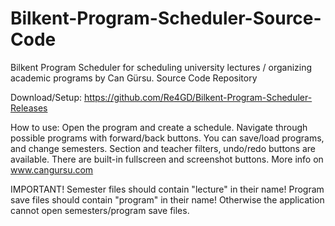 # Bilkent-Program-Scheduler-Source-Code

Bilkent Program Scheduler for scheduling university lectures / organizing academic programs by Can Gürsu. Source Code Repository

Download/Setup: https://github.com/Re4GD/Bilkent-Program-Scheduler-Releases

How to use: Open the program and create a schedule. Navigate through possible programs with forward/back buttons. You can save/load programs, and change semesters. Section and teacher filters, undo/redo buttons are available. There are built-in fullscreen and screenshot buttons. More info on www.cangursu.com

IMPORTANT! Semester files should contain "lecture" in their name! Program save files should contain "program" in their name! Otherwise the application cannot open semesters/program save files.
